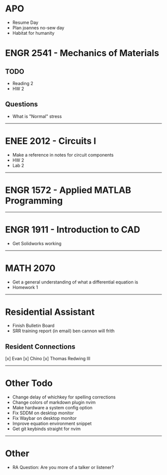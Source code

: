 # APO
  - Resume Day
  - Plan joannes no-sew day
  - Habitat for humanity

# ENGR 2541 - Mechanics of Materials
## TODO
  - Reading 2
  - HW 2
## Questions
  - What is "Normal" stress

***

# ENEE 2012 - Circuits I
  - Make a reference in notes for circuit components
  - HW 2
  - Lab 2

***

# ENGR 1572 - Applied MATLAB Programming

***

# ENGR 1911 - Introduction to CAD
  - Get Solidworks working

***

# MATH 2070
  - Get a general understanding of what a differential equation is
  - Homework 1

***

# Residential Assistant
  - Finish Bulletin Board
  - SRR training report (in email)
  ben cannon
  will frith
## Resident Connections
  [x] Evan
  [x] Chino
  [x] Thomas Redwing III

***

# Other Todo
  - Change delay of whichkey for spelling corrections
  - Change colors of markdown plugin nvim
  - Make hardware a system config option
  - Fix SDDM on desktop monitor
  - Fix Waybar on desktop monitor
  - Improve equation environment snippet
  - Get git keybinds straight for nvim

***

# Other
  - RA Question: Are you more of a talker or listener?
